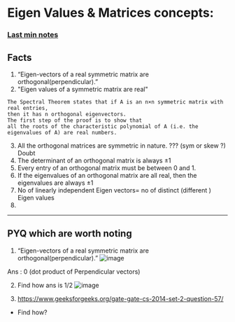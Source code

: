 # Eigen Values & Matrices concepts: 
### [Last min notes](https://www.geeksforgeeks.org/last-minute-notes-engineering-mathematics/)
## Facts
1. “Eigen-vectors of a real symmetric matrix are orthogonal(perpendicular).”
2. "Eigen values of a symmetric matrix are real"
  ```
  The Spectral Theorem states that if A is an n×n symmetric matrix with real entries,
  then it has n orthogonal eigenvectors. 
  The first step of the proof is to show that 
  all the roots of the characteristic polynomial of A (i.e. the eigenvalues of A) are real numbers.
  ```
3. All the orthogonal matrices are symmetric in nature. ??? (sym or skew ?) Doubt
4. The determinant of an orthogonal matrix is always ±1
4. Every entry of an orthogonal matrix must be between 0 and 1.
5. If the eigenvalues of an orthogonal matrix are all real, then the eigenvalues are
always ±1
6. No of linearly independent Eigen vectors= no of distinct (different ) Eigen values
7. 
---
## PYQ which are worth noting
1. “Eigen-vectors of a real symmetric matrix are orthogonal(perpendicular).”
![image](https://user-images.githubusercontent.com/43994542/144373092-a6978f7c-f420-45cc-8a9a-4cafaed12fd0.png)

Ans : 0 (dot product of Perpendicular vectors)

2. Find how ans is 1/2
![image](https://user-images.githubusercontent.com/43994542/144375165-9e75c8b7-c974-4abd-b9ac-52641bd4f478.png)

3. https://www.geeksforgeeks.org/gate-gate-cs-2014-set-2-question-57/
- Find how?

